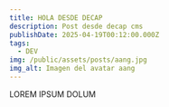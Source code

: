 ```yaml
---
title: HOLA DESDE DECAP
description: Post desde decap cms
publishDate: 2025-04-19T00:12:00.000Z
tags:
  - DEV
img: /public/assets/posts/aang.jpg
img_alt: Imagen del avatar aang
---
```

LOREM IPSUM DOLUM
